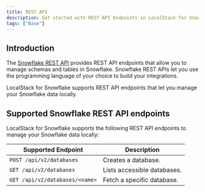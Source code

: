 ```yaml
---
title: REST API
description: Get started with REST API Endpoints in LocalStack for Snowflake
tags: ["Base"]
---
```


## Introduction

The [Snowflake REST API](https://docs.snowflake.com/en/developer-guide/snowflake-rest-api/snowflake-rest-api) provides REST API endpoints that allow you to manage schemas and tables in Snowflake. Snowflake REST APIs let you use the programming language of your choice to build your integrations.  

LocalStack for Snowflake supports REST API endpoints that let you manage your Snowflake data locally. 

## Supported Snowflake REST API endpoints 

LocalStack for Snowflake supports the following REST API endpoints to manage your Snowflake data locally:


| Supported Endpoint                                           | Description                                 |
|---------------------------------------------------|---------------------------------------------|
| `POST /api/v2/databases`                          | Creates a database.                         |
| `GET /api/v2/databases`                           | Lists accessible databases.                 |
| `GET /api/v2/databases/<name>`                    | Fetch a specific database.                   |
